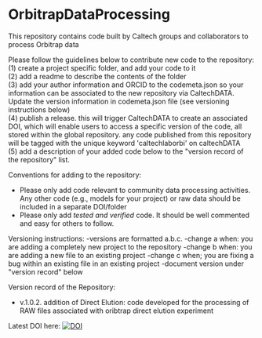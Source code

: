 # OrbitrapDataProcessing
This repository contains code built by Caltech groups and collaborators to process Orbitrap data 

Please follow the guidelines below to contribute new code to the repository:<br />
(1) create a project specific folder, and add your code to it <br />
(2) add a readme to describe the contents of the folder<br />
(3) add your author information and ORCID to the codemeta.json so your information can be associated to the new repository via CaltechDATA. Update the version information in codemeta.json file (see versioning instructions below) <br />
(4) publish a release. this will trigger CaltechDATA to create an associated DOI, which will enable users to access a specific version of the code, all stored within the global repository. any code published from this repository will be tagged with the unique keyword 'caltechlaborbi' on caltechDATA<br />
(5) add a description of your added code below to the "version record of the repository" list.<br />

Conventions for adding to the repository:
- Please only add code relevant to community data processing activities. Any other code (e.g., models for your project) or raw data should be included in a separate DOI/folder
- Please only add *tested and verified* code. It should be well commented and easy for others to follow.

Versioning instructions:
-versions are formatted a.b.c.
-change a when: you are adding a completely new project to the repository
-change b when: you are adding a new file to an existing project
-change c when; you are fixing a bug within an existing file in an existing project
-document version under "version record" below

Version record of the Repository:
- v.1.0.2. addition of Direct Elution: code developed for the processing of RAW files associated with oribtrap direct elution experiment

Latest DOI here:  [![DOI](https://data.caltech.edu/badge/421975144.svg)](https://data.caltech.edu/badge/latestdoi/421975144)
